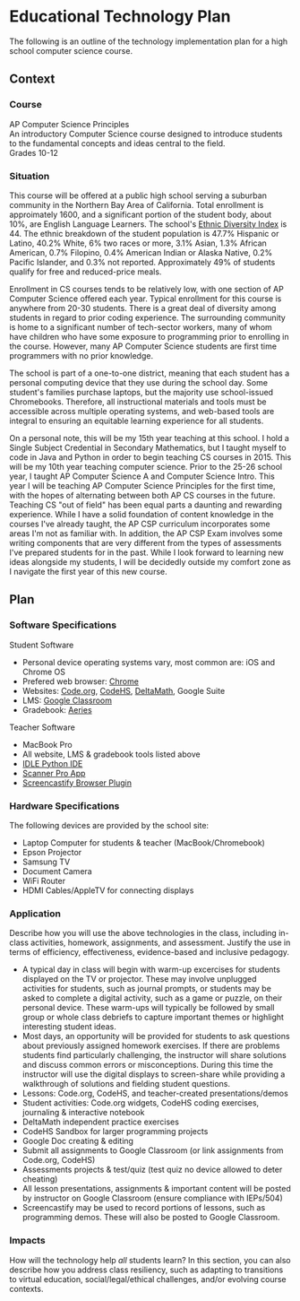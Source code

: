 # Educational Technology Plan

The following is an outline of the technology implementation plan for a high school computer science course.

## Context

### Course

AP Computer Science Principles    
An introductory Computer Science course designed to introduce students to the 
fundamental concepts and ideas central to the field.    
Grades 10-12

### Situation

This course will be offered at a public high school serving a suburban community
in the Northern Bay Area of California. Total enrollment is approimately 1600,
and a significant portion of the student body, about 10%, are English Language Learners.
The school's [Ethnic Diversity Index](ed-data.org/article/Ethnic-Diversity-Index) is 44.
The ethnic breakdown of the student population is 47.7%  Hispanic or Latino, 40.2% White,
6% two races or more, 3.1% Asian, 1.3% African American, 0.7% Filopino, 0.4% American Indian 
or Alaska Native, 0.2% Pacific Islander, and 0.3% not reported. Approximately 49% of students 
qualify for free and reduced-price meals. 

Enrollment in CS courses tends to be relatively low, with one section of AP Computer Science 
offered each year. Typical enrollment for this course is anywhere from 20-30 students. There is a 
great deal of diversity among students in regard to prior coding experience. The surrounding community
is home to a significant number of tech-sector workers, many of whom have children who have some exposure
to programming prior to enrolling in the course. However, many AP Computer Science students are first time 
programmers with no prior knowledge.

The school is part of a one-to-one district, meaning that each student has a personal computing device
that they use during the school day. Some student's families purchase laptops, but the majority use
school-issued Chromebooks. Therefore, all instructional materials and tools must be accessible
across multiple operating systems, and web-based tools are integral to ensuring an equitable 
learning experience for all students.

On a personal note, this will be my 15th year teaching at this school. I hold a Single Subject Credential
in Secondary Mathematics, but I taught myself to code in Java and Python in order to begin teaching CS courses in 2015. 
This will be my 10th year teaching computer science. Prior to the 25-26 school year, I taught AP Computer Science A 
and Computer Science Intro. This year I will be teaching AP Computer Science Principles for the first time, with
the hopes of alternating between both AP CS courses in the future. Teaching CS "out of field" has
been equal parts a daunting and rewarding experience. While I have a solid foundation of content knowledge in the 
courses I've already taught, the AP CSP curriculum incorporates some areas I'm not as familiar with. In addition,
the AP CSP Exam involves some writing components that are very different from the types of assessments I've prepared
students for in the past. While I look forward to learning new ideas alongside my students, I will be decidedly outside
my comfort zone as I navigate the first year of this new course.

## Plan

### Software Specifications

Student Software
* Personal device operating systems vary, most common are: iOS and Chrome OS
* Prefered web browser: [Chrome](https://www.google.com/chrome/dr/download/?brand=FKPE&ds_kid=11256481&gclsrc=aw.ds&gad_source=1&gad_campaignid=22852283685&gbraid=0AAAAAoY3CA4a2naWbpr2PJ0slppe1wZTn&gclid=Cj0KCQjwovPGBhDxARIsAFhgkwQxItKoaGEh4zyIDpytJBF7vlXKeI45HJ4cSGLqWS_7uoJIc8wNJnMaAk4gEALw_wcB)
* Websites: [Code.org](https://code.org/en-US), [CodeHS](https://codehs.com/), [DeltaMath](https://www.deltamath.com/), Google Suite 
* LMS: [Google Classroom](https://edu.google.com/intl/ALL_ca/workspace-for-education/products/classroom/)
* Gradebook: [Aeries](aeries.net)

Teacher Software
* MacBook Pro
* All website, LMS & gradebook tools listed above
* [IDLE Python IDE](https://www.python.org/downloads/)
* [Scanner Pro App](https://apps.apple.com/us/app/scanner-pro-scan-documents/id333710667)
* [Screencastify Browser Plugin](https://www.screencastify.com/)

### Hardware Specifications

The following devices are provided by the school site:
* Laptop Computer for students & teacher (MacBook/Chromebook)
* Epson Projector
* Samsung TV
* Document Camera
* WiFi Router
* HDMI Cables/AppleTV for connecting displays

### Application

Describe how you will use the above technologies in the class, including
in-class activities, homework, assignments, and assessment. Justify the use
in terms of efficiency, effectiveness, evidence-based and inclusive pedagogy.

* A typical day in class will begin with warm-up excercises for students displayed
  on the TV or projector. These may involve unplugged activities for students, such as
  journal prompts, or students may be asked to complete a digital activity, such as a
  game or puzzle, on their personal device. These warm-ups will typically be followed
  by small group or whole class debriefs to capture important themes or highlight
  interesting student ideas.
* Most days, an opportunity will be provided for students to ask questions about
  previously assigned homework exercises. If there are problems students find particularly
  challenging, the instructor will share solutions and discuss common errors or misconceptions.
  During this time the instructor will use the digital displays to screen-share while
  providing a walkthrough of solutions and fielding student questions.
* Lessons: Code.org, CodeHS, and teacher-created presentations/demos
* Student activities: Code.org widgets, CodeHS coding exercises, journaling & interactive notebook
* DeltaMath independent practice exercises
* CodeHS Sandbox for larger programming projects
* Google Doc creating & editing
* Submit all assignments to Google Classroom (or link assignments from Code.org, CodeHS)
* Assessments projects & test/quiz (test quiz no device allowed to deter cheating)
* All lesson presentations, assignments & important content will be posted by instructor on Google Classroom (ensure compliance with IEPs/504)
* Screencastify may be used to record portions of lessons, such as programming demos. These will also be posted to Google Classroom.


### Impacts

How will the technology help *all* students learn? In this section, you can also
describe how you address class resiliency, such as adapting to
transitions to virtual education, social/legal/ethical challenges,  and/or
evolving course contexts.
